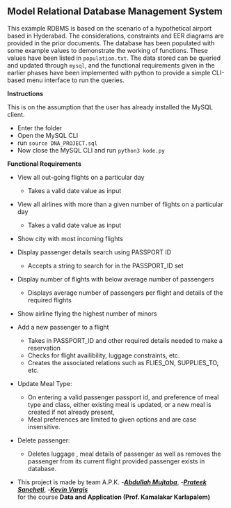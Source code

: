 ## Model Relational Database Management System

This example RDBMS is based on the scenario of a hypothetical airport based in Hyderabad.
The considerations, constraints and EER diagrams are provided in the prior documents. The database has been populated with some example values to demonstrate the working of functions. These values have been listed in `population.txt`.
The data stored can be queried and updated through `mysql`, and the functional requirements given in the earlier phases have been implemented with python to provide a simple CLI-based menu interface to run the queries.

**Instructions**

This is on the assumption that the user has already installed the MySQL client.

- Enter the folder
- Open the MySQL CLI
- run `source DNA_PROJECT.sql`
- Now close the MySQL CLI and run `python3 kode.py`

**Functional Requirements**

- View all out-going flights on a particular day
    - Takes a valid date value as input

- View all airlines with more than a given number of flights on a particular day
    - Takes a valid date value as input

- Show city with most incoming flights

- Display passenger details search using PASSPORT ID
    - Accepts a string to search for in the PASSPORT_ID set

- Display number of flights with below average number of passengers
    - Displays average number of passengers per flight and details of the required flights

- Show airline flying the highest number of minors

- Add a new passenger to a flight
    - Takes in PASSPORT_ID and other required details needed to make a reservation
    - Checks for flight availibility, luggage constraints, etc.
    - Creates the associated relations such as FLIES_ON, SUPPLIES_TO, etc.

- Update Meal Type:
    - On entering a valid passenger passport id, and preference of meal type and class, either existing meal is updated, or a new meal is created if not already present,
    - Meal preferences are limited to given options and are case insensitive.


- Delete passenger:
    - Deletes luggage , meal details of passenger as well as removes the passenger from its current flight provided passenger exists in database.

- This project is made by team A.P.K.
    -***[Abdullah Mujtaba](https://github.com/abd808)***,
    -***[Prateek Sancheti](https://github.com/psancheti110)***,
    -***[Kevin Vargis](https://github.com/KevinVargis)***  
    for the course **Data and Application (Prof. Kamalakar Karlapalem)**

